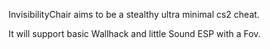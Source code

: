 InvisibilityChair aims to be a stealthy ultra minimal cs2 cheat.

It will support basic Wallhack and little Sound ESP with a Fov.
